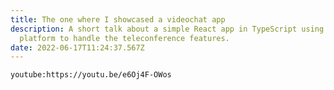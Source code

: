```yaml
---
title: The one where I showcased a videochat app
description: A short talk about a simple React app in TypeScript using OpenVidu
  platform to handle the teleconference features.
date: 2022-06-17T11:24:37.567Z
---
```

`youtube:https://youtu.be/e6Oj4F-OWos`